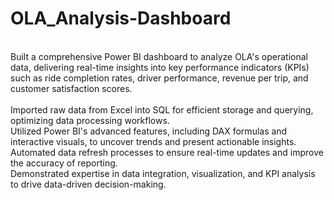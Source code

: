 # OLA_Analysis-Dashboard
<br>
Built a comprehensive Power BI dashboard to analyze OLA's operational data, delivering real-time insights into key performance indicators (KPIs) such as ride completion rates, driver performance, revenue per trip, and customer satisfaction scores.
<br>
<br>
Imported raw data from Excel into SQL for efficient storage and querying, optimizing data processing workflows.
<br>
Utilized Power BI's advanced features, including DAX formulas and interactive visuals, to uncover trends and present actionable insights.
<br>
Automated data refresh processes to ensure real-time updates and improve the accuracy of reporting.
<br>
Demonstrated expertise in data integration, visualization, and KPI analysis to drive data-driven decision-making.
